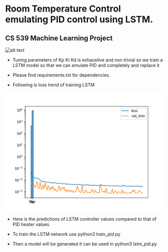 # Room Temperature Control emulating PID control using LSTM.

## CS 539 Machine Learning Project

![alt text](images/pid.jpg)

- Tuning parameters of Kp Ki Kd is exhaustive and non trivial so we train a LSTM model so that we can emulate PID and completely and replace it 

- Please find requirements.txt for dependencies. 

- Following is loss trend of training LSTM

![alt text](results/loss.png)

- Here is the predictions of LSTM controller values compared to that of PID heater values

- To train the LSTM network use python3 train_pid.py
- Then a model will be generated it can be used in python3 lstm_pid.py



